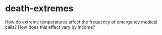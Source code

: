 # death-extremes
How do extreme temperatures affect the frequency of emergency medical calls? How does this effect vary by income?
